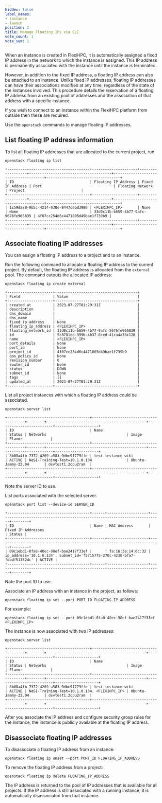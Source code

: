 ```yaml
---
hidden: false
label_names:
- instance
- launch
position: 2
title: Manage Floating IPs via CLI
vote_count: 1
vote_sum: 1
---
```


When an instance is created in FlexiHPC, it is automatically assigned a fixed IP address in the network to which the instance is assigned. This IP address is permanently associated with the instance until the instance is terminated.

However, in addition to the fixed IP address, a floating IP address can also be attached to an instance. Unlike fixed IP addresses, floating IP addresses can have their associations modified at any time, regardless of the state of the instances involved. This procedure details the reservation of a floating IP address from an existing pool of addresses and the association of that address with a specific instance.

If you wish to connect to an instance within the FlexiHPC platform from outside then these are required.

Use the `openstack` commands to manage floating IP addresses.

## List floating IP address information

To list all floating IP addresses that are allocated to the current project, run:

```
openstack floating ip list
```

``` { .sh .no-copy }
+--------------------------------------+---------------------+------------------+--------------------------------------+--------------------------------------+----------------------------------+
| ID                                   | Floating IP Address | Fixed IP Address | Port                                 | Floating Network                     | Project                          |
+--------------------------------------+---------------------+------------------+--------------------------------------+--------------------------------------+----------------------------------+
| 1c59da88-9b5c-4214-930e-8447cebd3980 | <FLEXIHPC_IP>       | None             | None                                 | 33d0c11b-b659-4b77-9afc-5676fe965839 | 4f07cc254d6c4471805d49bae1f739b9 |
+--------------------------------------+---------------------+------------------+--------------------------------------+--------------------------------------+----------------------------------+
```

## Associate floating IP addresses

You can assign a floating IP address to a project and to an instance.

Run the following command to allocate a floating IP address to the current project. By default, the floating IP address is allocated from the `external` pool. The command outputs the allocated IP address:

```
openstack floating ip create external
```

``` { .sh .no-copy }
+---------------------+--------------------------------------+
| Field               | Value                                |
+---------------------+--------------------------------------+
| created_at          | 2023-07-27T01:29:31Z                 |
| description         |                                      |
| dns_domain          |                                      |
| dns_name            |                                      |
| fixed_ip_address    | None                                 |
| floating_ip_address | <FLEXIHPC_IP>                        |
| floating_network_id | 33d0c11b-b659-4b77-9afc-5676fe965839 |
| id                  | 5c8781cd-399b-4b37-8ced-41ca4a38c128 |
| name                | <FLEXIHPC_IP>                        |
| port_details        | None                                 |
| port_id             | None                                 |
| project_id          | 4f07cc254d6c4471805d49bae1f739b9     |
| qos_policy_id       | None                                 |
| revision_number     | 0                                    |
| router_id           | None                                 |
| status              | DOWN                                 |
| subnet_id           | None                                 |
| tags                | []                                   |
| updated_at          | 2023-07-27T01:29:31Z                 |
+---------------------+--------------------------------------+
```

List all project instances with which a floating IP address could be associated.

```
openstack server list
```

``` { .sh .no-copy }
+--------------------------------------+---------------------------------------+--------+----------------------------------------------+--------------------------+--------------------+
| ID                                   | Name                                  | Status | Networks                                     | Image                    | Flavor             |
+--------------------------------------+---------------------------------------+--------+----------------------------------------------+--------------------------+--------------------+
| 8b08a4fb-7372-4269-a583-9dbc91779ffe | test-instance-wiki                    | ACTIVE | NeSI-Training-Test=10.1.0.134                | Ubuntu-Jammy-22.04       | devtest1.2cpu2ram  |
+--------------------------------------+---------------------------------------+--------+----------------------------------------------+--------------------------+--------------------+
```

Note the server ID to use.

List ports associated with the selected server.

```
openstack port list --device-id SERVER_ID
```

``` { .sh .no-copy }
+--------------------------------------+------+-------------------+---------------------------------------------------------------------------+--------+
| ID                                   | Name | MAC Address       | Fixed IP Addresses                                                        | Status |
+--------------------------------------+------+-------------------+---------------------------------------------------------------------------+--------+
| 09c1ebd1-0fa0-40ec-98ef-bae2417f33ef |      | fa:16:3e:14:0c:32 | ip_address='10.1.0.134', subnet_id='f5715775-270c-4230-bfa7-fdbdf51352dc' | ACTIVE |
+--------------------------------------+------+-------------------+---------------------------------------------------------------------------+--------+
```

Note the port ID to use.

Associate an IP address with an instance in the project, as follows:

```
openstack floating ip set --port PORT_ID FLOATING_IP_ADDRESS
```

For example:

```
openstack floating ip set --port 09c1ebd1-0fa0-40ec-98ef-bae2417f33ef <FLEXIHPC_IP>
```

The instance is now associated with two IP addresses:

```
openstack server list
```

``` { .sh .no-copy }
+--------------------------------------+---------------------------------------+--------+----------------------------------------------+--------------------------+--------------------+
| ID                                   | Name                                  | Status | Networks                                     | Image                    | Flavor             |
+--------------------------------------+---------------------------------------+--------+----------------------------------------------+--------------------------+--------------------+
| 8b08a4fb-7372-4269-a583-9dbc91779ffe | test-instance-wiki                    | ACTIVE | NeSI-Training-Test=10.1.0.134, <FLEXIHPC_IP> | Ubuntu-Jammy-22.04       | devtest1.2cpu2ram  |
+--------------------------------------+---------------------------------------+--------+----------------------------------------------+--------------------------+--------------------+
```

After you associate the IP address and configure security group rules for the instance, the instance is publicly available at the floating IP address.

## Disassociate floating IP addresses

To disassociate a floating IP address from an instance:

```
openstack floating ip unset --port PORT_ID FLOATING_IP_ADDRESS
```

To remove the floating IP address from a project:

```
openstack floating ip delete FLOATING_IP_ADDRESS
```

The IP address is returned to the pool of IP addresses that is available for all projects. If the IP address is still associated with a running instance, it is automatically disassociated from that instance.